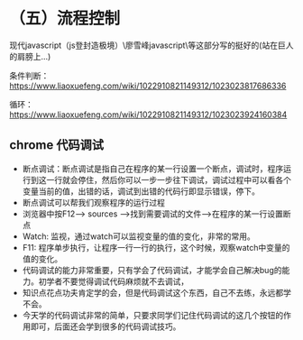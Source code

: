 # （五）流程控制

现代javascript（js登封造极境）\廖雪峰javascript\等这部分写的挺好的(站在巨人的肩膀上...)

条件判断：https://www.liaoxuefeng.com/wiki/1022910821149312/1023023817686336

循环：https://www.liaoxuefeng.com/wiki/1022910821149312/1023023924160384

##  chrome 代码调试

- 断点调试：断点调试是指自己在程序的某一行设置一个断点，调试时，程序运行到这一行就会停住，然后你可以一步一步往下调试，调试过程中可以看各个变量当前的值，出错的话，调试到出错的代码行即显示错误，停下。
- 断点调试可以帮我们观察程序的运行过程
- 浏览器中按F12--> sources -->找到需要调试的文件-->在程序的某一行设置断点
- Watch: 监视，通过watch可以监视变量的值的变化，非常的常用。
- F11: 程序单步执行，让程序一行一行的执行，这个时候，观察watch中变量的值的变化。
- 代码调试的能力非常重要，只有学会了代码调试，才能学会自己解决bug的能力。初学者不要觉得调试代码麻烦就不去调试，
- 知识点花点功夫肯定学的会，但是代码调试这个东西，自己不去练，永远都学不会。
- 今天学的代码调试非常的简单，只要求同学们记住代码调试的这几个按钮的作用即可，后面还会学到很多的代码调试技巧。
